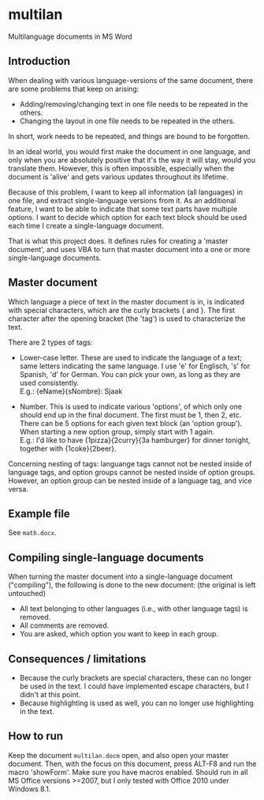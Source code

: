 # multilan
Multilanguage documents in MS Word

## Introduction
When dealing with various language-versions of the same document, there are some problems that keep on arising:
-	Adding/removing/changing text in one file needs to be repeated in the others.
-	Changing the layout in one file needs to be repeated in the others.  

In short, work needs to be repeated, and things are bound to be forgotten. 

In an ideal world, you would first make the document in one language, and only when you are absolutely positive that it's the way it will stay, would you translate them. However, this is often impossible, especially when the document is 'alive' and gets various updates throughout its lifetime.

Because of this problem, I want to keep all information (all languages) in one file, and extract single-language versions from it. 
As an additional feature, I want to be able to indicate that some text parts have multiple options. I want to decide which option for each text block should be used each time I create a single-language document.

That is what this project does. It defines rules for creating a 'master document', and uses VBA to turn that master document into a one or more single-language documents.

## Master document
Which language a piece of text in the master document is in, is indicated with special characters, which are the curly brackets { and }. The first character after the opening bracket (the 'tag') is used to characterize the text. 

There are 2 types of tags:

- Lower-case letter. These are used to indicate the language of a text; same letters indicating the same language. I use 'e' for Englisch, 's' for Spanish, 'd' for German. You can pick your own, as long as they are used consistently.  
E.g.: {eName}{sNombre}: Sjaak

- Number. This is used to indicate various 'options', of which only one should end up in the final document. The first must be 1, then 2, etc. There can be 5 options for each given text block (an 'option group'). When starting a new option group, simply start with 1 again.  
E.g.: I'd like to have {1pizza}{2curry}{3a hamburger} for dinner tonight, together with {1coke}{2beer}.

Concerning nesting of tags: languange tags cannot not be nested inside of language tags, and option groups cannot be nested inside of option groups. However, an option group can be nested inside of a language tag, and vice versa. 

## Example file
See `math.docx`.

## Compiling single-language documents
When turning the master document into a single-language document ("compiling"), the following is done to the new document: (the original is left untouched)
*	All text belonging to other languages (i.e., with other language tags) is removed.
*	All comments are removed.
*	You are asked, which option you want to keep in each group.

## Consequences / limitations
*	Because the curly brackets are special characters, these can no longer be used in the text. I could have implemented escape characters, but I didn't at this point.
*	Because highlighting is used as well, you can no longer use highlighting in the text.

## How to run
Keep the document `multilan.docm` open, and also open your master document. Then, with the focus on this document, press ALT-F8 and run the macro 'showForm'. Make sure you have macros enabled. Should run in all MS Office versions >=2007, but I only tested with Office 2010 under Windows 8.1. 
